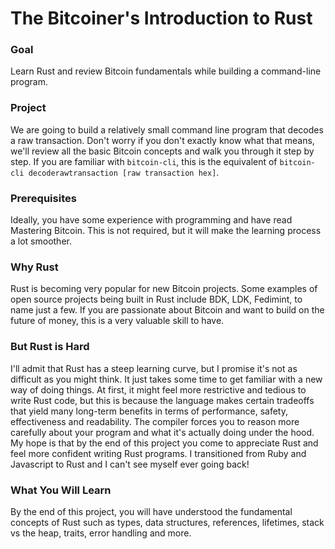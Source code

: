 # The Bitcoiner's Introduction to Rust

### Goal
Learn Rust and review Bitcoin fundamentals while building a command-line program.

### Project
We are going to build a relatively small command line program that decodes a raw transaction. Don't worry if you don't exactly know what that means, we'll review all the basic Bitcoin concepts and walk you through it step by step. If you are familiar with `bitcoin-cli`, this is the equivalent of `bitcoin-cli decoderawtransaction [raw transaction hex]`.

### Prerequisites
Ideally, you have some experience with programming and have read Mastering Bitcoin. This is not required, but it will make the learning process a lot smoother.

### Why Rust
Rust is becoming very popular for new Bitcoin projects. Some examples of open source projects being built in Rust include BDK, LDK, Fedimint, to name just a few. If you are passionate about Bitcoin and want to build on the future of money, this is a very valuable skill to have. 

### But Rust is Hard
I'll admit that Rust has a steep learning curve, but I promise it's not as difficult as you might think. It just takes some time to get familiar with a new way of doing things. At first, it might feel more restrictive and tedious to write Rust code, but this is because the language makes certain tradeoffs that yield many long-term benefits in terms of performance, safety, effectiveness and readability. The compiler forces you to reason more carefully about your program and what it's actually doing under the hood. My hope is that by the end of this project you come to appreciate Rust and feel more confident writing Rust programs. I transitioned from Ruby and Javascript to Rust and I can't see myself ever going back!

### What You Will Learn
By the end of this project, you will have understood the fundamental concepts of Rust such as types, data structures, references, lifetimes, stack vs the heap, traits, error handling and more.
